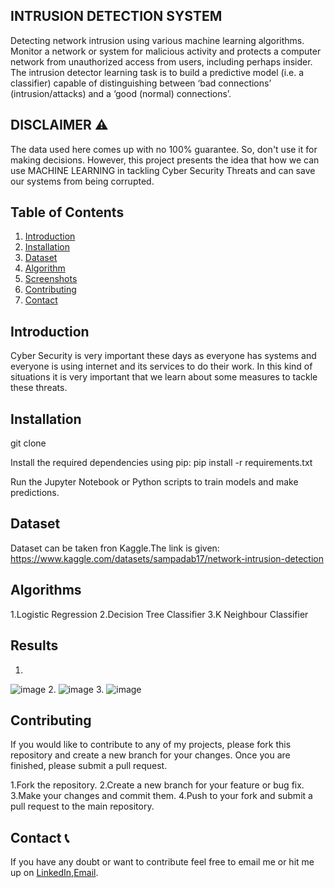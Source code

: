 ## INTRUSION DETECTION SYSTEM
Detecting network intrusion using various machine learning algorithms. Monitor a network or system for malicious activity and protects a computer network from unauthorized access from users, including perhaps insider. The intrusion detector learning task is to build a predictive model (i.e. a classifier) capable of distinguishing between ‘bad connections’ (intrusion/attacks) and a ‘good (normal) connections’.

## DISCLAIMER ⚠️
The data used here comes up with no 100% guarantee. So, don't use it for making decisions. However, this project presents the idea that how we can use MACHINE LEARNING in tackling Cyber Security Threats and can save our systems from being corrupted.

## Table of Contents
1. [Introduction](#introduction)
2. [Installation](#installation)
4. [Dataset](#dataset)
5. [Algorithm](#algorithms)
6. [Screenshots](#screenshots)
7. [Contributing](#contributing)
8. [Contact](#contact)


## Introduction
Cyber Security is very important these days as everyone has systems and everyone is using internet and its services to do their work. In this kind of situations it is very important that we learn about some measures to tackle these threats.

## Installation
git clone

Install the required dependencies using pip: pip install -r requirements.txt

Run the Jupyter Notebook or Python scripts to train models and make predictions.

## Dataset
Dataset can be taken fron Kaggle.The link is given: https://www.kaggle.com/datasets/sampadab17/network-intrusion-detection

## Algorithms
1.Logistic Regression 2.Decision Tree Classifier 3.K Neighbour Classifier

## Results
1. 
![image](https://github.com/HEYADITI1/IDS/assets/115147637/82ce7556-a5d1-4faf-be0b-239bf547f431)
2. ![image](https://github.com/HEYADITI1/IDS/assets/115147637/ff122407-0381-4713-9f3b-1c818489f847)
3. ![image](https://github.com/HEYADITI1/IDS/assets/115147637/975d62b1-a48e-4e83-8adf-5f69f793959b)

## Contributing
If you would like to contribute to any of my projects, please fork this repository and create a new branch for your changes. Once you are finished, please submit a pull request.

1.Fork the repository.
2.Create a new branch for your feature or bug fix.
3.Make your changes and commit them.
4.Push to your fork and submit a pull request to the main repository.

## Contact 📞
If you have any doubt or want to contribute feel free to email me or hit me up on [LinkedIn](https://linkedin.com/in/aditi-bhadoria-5432a4207),[Email](aditi88599@gmail.com).

